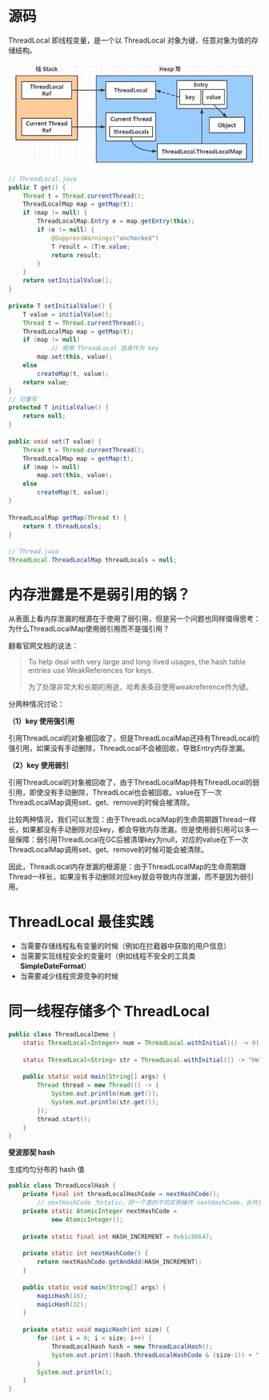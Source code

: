 # 源码

ThreadLocal 即线程变量，是一个以 ThreadLocal 对象为键、任意对象为值的存储结构。

![image-20201030135147366](ThreadLocal.assets/image-20201030135147366.png)

```java
// ThreadLocal.java
public T get() {
    Thread t = Thread.currentThread();
    ThreadLocalMap map = getMap(t);
    if (map != null) {
        ThreadLocalMap.Entry e = map.getEntry(this);
        if (e != null) {
            @SuppressWarnings("unchecked")
            T result = (T)e.value;
            return result;
        }
    }
    return setInitialValue();
}

private T setInitialValue() {
    T value = initialValue();
    Thread t = Thread.currentThread();
    ThreadLocalMap map = getMap(t);
    if (map != null)
     		// 使用 ThreadLocal 自身作为 key
        map.set(this, value);
    else
        createMap(t, value);
    return value;
}
// 可重写
protected T initialValue() {
    return null;
}

public void set(T value) {
    Thread t = Thread.currentThread();
    ThreadLocalMap map = getMap(t);
    if (map != null)
        map.set(this, value);
    else
        createMap(t, value);
}

ThreadLocalMap getMap(Thread t) {
    return t.threadLocals;
}

// Thread.java
ThreadLocal.ThreadLocalMap threadLocals = null;
```

# 内存泄露是不是弱引用的锅？

从表面上看内存泄漏的根源在于使用了弱引用，但是另一个问题也同样值得思考：为什么ThreadLocalMap使用弱引用而不是强引用？

翻看官网文档的说法：

> To help deal with very large and long-lived usages, the hash table entries use WeakReferences for keys. 
>
> 为了处理非常大和长期的用途，哈希表条目使用weakreference作为键。

分两种情况讨论：

**（1）key 使用强引用**

引用ThreadLocal的对象被回收了，但是ThreadLocalMap还持有ThreadLocal的强引用，如果没有手动删除，ThreadLocal不会被回收，导致Entry内存泄漏。

**（2）key 使用弱引**

引用ThreadLocal的对象被回收了，由于ThreadLocalMap持有ThreadLocal的弱引用，即使没有手动删除，ThreadLocal也会被回收。value在下一次ThreadLocalMap调用set、get、remove的时候会被清除。

比较两种情况，我们可以发现：由于ThreadLocalMap的生命周期跟Thread一样长，如果都没有手动删除对应key，都会导致内存泄漏，但是使用弱引用可以多一层保障：弱引用ThreadLocal在GC后被清理key为null，对应的value在下一次ThreadLocalMap调用set、get、remove的时候可能会被清除。

因此，ThreadLocal内存泄漏的根源是：由于ThreadLocalMap的生命周期跟Thread一样长，如果没有手动删除对应key就会导致内存泄漏，而不是因为弱引用。

# ThreadLocal 最佳实践

- 当需要存储线程私有变量的时候（例如在拦截器中获取的用户信息）
- 当需要实现线程安全的变量时（例如线程不安全的工具类**SimpleDateFormat**）
- 当需要减少线程资源竞争的时候

# 同一线程存储多个 ThreadLocal

```java
public class ThreadLocalDemo {
    static ThreadLocal<Integer> num = ThreadLocal.withInitial(() -> 0);

    static ThreadLocal<String> str = ThreadLocal.withInitial(() -> "Hello ");

    public static void main(String[] args) {
        Thread thread = new Thread(() -> {
            System.out.println(num.get());
            System.out.println(str.get());
        });
        thread.start();
    }
}
```

**斐波那契 hash**

生成均匀分布的 hash 值

```java
public class ThreadLocalHash {
    private final int threadLocalHashCode = nextHashCode();
		// nextHashCode 为static，同一个类的不同实例操作 nextHashCode，会共享
    private static AtomicInteger nextHashCode =
            new AtomicInteger();

    private static final int HASH_INCREMENT = 0x61c88647;

    private static int nextHashCode() {
        return nextHashCode.getAndAdd(HASH_INCREMENT);
    }

    public static void main(String[] args) {
        magicHash(16);
        magicHash(32);
    }

    private static void magicHash(int size) {
        for (int i = 0; i < size; i++) {
            ThreadLocalHash hash = new ThreadLocalHash();
            System.out.print((hash.threadLocalHashCode & (size-1)) + " ");
        }
        System.out.println();
    }
}
```

